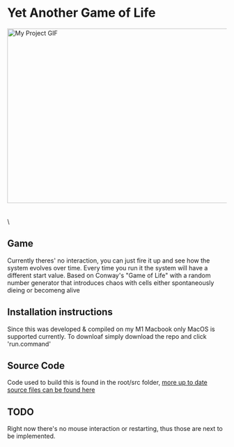 # Yet Another Game of Life

<img src="./game-of-life-gif.gif"
alt="My Project GIF" width="600" height="400" />
\
\
\
\

## Game

Currently theres' no interaction, you can just fire it up and see how the system
evolves over time. Every time you run it the system will have a different start
value. Based on Conway's "Game of Life" with a random number generator that
introduces chaos with cells either spontaneously dieing or becomeng alive

## Installation instructions

Since this was developed & compiled on my M1 Macbook only MacOS is supported
currently. To downloaf simply download the repo and click 'run.command'

## Source Code

Code used to build this is found in the root/src folder, <a href ="https://github.com/ShameekConyers/siclib/tree/main/src/sicdev/game-of-life">
more up to date source files can be found here </a>

## TODO

Right now there's no mouse interaction or restarting, thus those are next to be
implemented.
